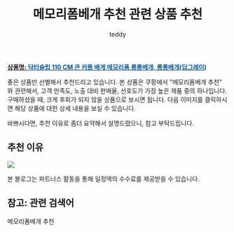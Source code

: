 ﻿---
layout: post
title:  "메모리폼베개 추천 관련 상품 추천"
author: teddy
categories: [ 가구/인테리어 ]
tags: [메모리폼베개 추천]
image: https://static.coupangcdn.com/image/vendor_inventory/d417/cb826e5c1bbcf881e19f304b1336915aa8dcba30684bf2f53fbc1623e745.jpg 
description: "쿠팡에서 메모리폼베개 추천 관련 상품으로 가장 고객 선호도가 높은 제품 중 하나입니다."
---

<a href="https://link.coupang.com/re/AFFSDP?lptag=AF3256674&pageKey=285999815&itemId=906966931&vendorItemId=5271518554&traceid=V0-153-6e461a898def9868"><b>상품명: <font color='#01579B'>닥터슬립 110 CM 큰 커플 배게 메모리폼 롱롱베개, 롱롱베개(딥그레이)</font></b></a>

좋은 상품만 선별해서 추천드리고 있습니다.
본 상품은 쿠팡에서 "메모리폼베개 추천" 와 관련해서, 고객 만족도, 노출 대비 판매율, 선호도가 가장 높은 제품 중의 하나입니다.
구매하셨을 때, 크게 후회가 되지 않을 상품으로 보시면 됩니다. 
다음 이미지를 클릭하시면 해당 상품에 대한 상세 내용을 보실 수 있습니다.

바쁘시다면, 추천 이유로 좀더 요약해서 설명드렸으니, 참고 부탁드립니다.

## 추천 이유 

<a href="https://link.coupang.com/re/AFFSDP?lptag=AF3256674&pageKey=285999815&itemId=906966931&vendorItemId=5271518554&traceid=V0-153-6e461a898def9868"><img src="https://thumbnail7.coupangcdn.com/thumbnails/remote/q89/image/vendor_inventory/74ff/6db7ae5f7ddf43f0a7fe1435e747da1c5b82c1fc16a312d3ce0e347399c7.jpg"></a> 

본 블로그는 파트너스 활동을 통해 일정액의 수수료를 제공받을 수 있습니다.

## 참고: 관련 검색어    
메모리폼베개 추천